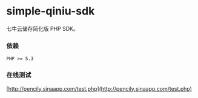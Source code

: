 simple-qiniu-sdk
================

七牛云储存简化版 PHP SDK。

### 依赖

    PHP >= 5.3

### 在线测试

[http://pencily.sinaapp.com/test.php](http://pencily.sinaapp.com/test.php)
